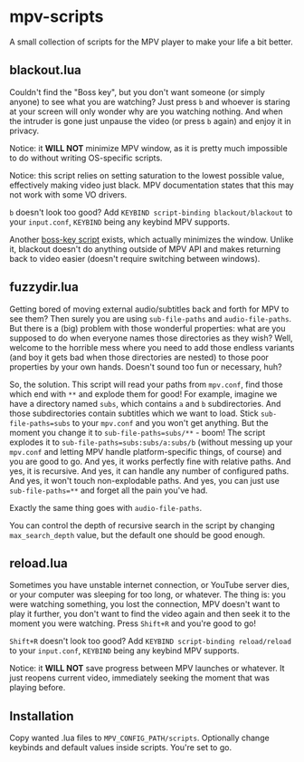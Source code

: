 # mpv-scripts
A small collection of scripts for the MPV player to make your life a bit better.

## blackout.lua
Couldn't find the "Boss key", but you don't want someone (or simply anyone) to see what you are watching? Just press `b` and whoever is staring at your screen will only wonder why are you watching nothing. And when the intruder is gone just unpause the video (or press `b` again) and enjoy it in privacy.

Notice: it **WILL NOT** minimize MPV window, as it is pretty much impossible to do without writing OS-specific scripts.

Notice: this script relies on setting saturation to the lowest possible value, effectively making video just black. MPV documentation states that this may not work with some VO drivers.

`b` doesn't look too good? Add `KEYBIND script-binding blackout/blackout` to your `input.conf`, `KEYBIND` being any keybind MPV supports.

Another [boss-key script](https://github.com/detuur/mpv-scripts) exists, which actually minimizes the window. Unlike it, blackout doesn't do anything outside of MPV API and makes returning back to video easier (doesn't require switching between windows).

## fuzzydir.lua
Getting bored of moving external audio/subtitles back and forth for MPV to see them? Then surely you are using `sub-file-paths` and `audio-file-paths`. But there is a (big) problem with those wonderful properties: what are you supposed to do when everyone names those directories as they wish? Well, welcome to the horrible mess where you need to add those endless variants (and boy it gets bad when those directories are nested) to those poor properties by your own hands. Doesn't sound too fun or necessary, huh?

So, the solution. This script will read your paths from `mpv.conf`, find those which end with `**` and explode them for good! For example, imagine we have a directory named `subs`, which contains `a` and `b` subdirectories. And those subdirectories contain subtitles which we want to load. Stick `sub-file-paths=subs` to your `mpv.conf` and you won't get anything. But the moment you change it to `sub-file-paths=subs/**` - boom! The script explodes it to `sub-file-paths=subs:subs/a:subs/b` (without messing up your `mpv.conf` and letting MPV handle platform-specific things, of course) and you are good to go. And yes, it works perfectly fine with relative paths. And yes, it is recursive. And yes, it can handle any number of configured paths. And yes, it won't touch non-explodable paths. And yes, you can just use `sub-file-paths=**` and forget all the pain you've had.

Exactly the same thing goes with `audio-file-paths`.

You can control the depth of recursive search in the script by changing `max_search_depth` value, but the default one should be good enough.

## reload.lua
Sometimes you have unstable internet connection, or YouTube server dies, or your computer was sleeping for too long, or whatever. The thing is: you were watching something, you lost the connection, MPV doesn't want to play it further, you don't want to find the video again and then seek it to the moment you were watching. Press `Shift+R` and you're good to go!

`Shift+R` doesn't look too good? Add `KEYBIND script-binding reload/reload` to your `input.conf`, `KEYBIND` being any keybind MPV supports.

Notice: it **WILL NOT** save progress between MPV launches or whatever. It just reopens current video, immediately seeking the moment that was playing before.

## Installation
Copy wanted .lua files to `MPV_CONFIG_PATH/scripts`. Optionally change keybinds and default values inside scripts. You're set to go.
